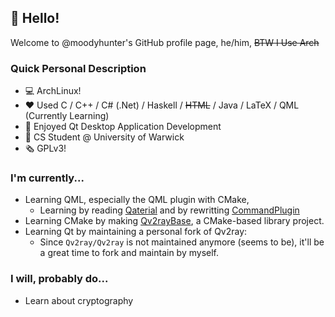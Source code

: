 ## 👋 Hello!

Welcome to @moodyhunter's GitHub profile page, he/him, ~~BTW I Use Arch~~

### Quick Personal Description

- 💻 ArchLinux!
- ❤️ Used C / C++ / C# (.Net) / Haskell / ~~HTML~~ / Java / LaTeX / QML (Currently Learning)
- 🍏 Enjoyed Qt Desktop Application Development
- 🏫 CS Student @ University of Warwick
- 🗞️ GPLv3!

### I'm currently...

- Learning QML, especially the QML plugin with CMake, 
  - Learning by reading [Qaterial](https://github.com/OlivierLDff/Qaterial) and by rewritting [CommandPlugin](https://github.com/moodyhunter/Command-Plugin)
- Learning CMake by making [Qv2rayBase](https://github.com/moodyhunter/Qv2rayBase), a CMake-based library project.
- Learning Qt by maintaining a personal fork of Qv2ray:
  - Since `Qv2ray/Qv2ray` is not maintained anymore (seems to be), it'll be a great time to fork and maintain by myself.

### I will, probably do...

- Learn about cryptography
